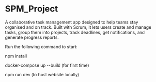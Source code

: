# SPM_Project
A collaborative task management app designed to help teams stay organised and on track. Built with Scrum, it lets users create and manage tasks, group them into projects, track deadlines, get notifications, and generate progress reports.


Run the following command to start:

npm install

docker-compose up --build (for first time)

npm run dev (to host website locally)

